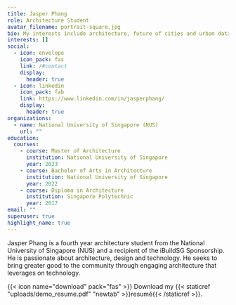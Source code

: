 ```yaml
---
title: Jasper Phang
role: Architecture Student
avatar_filename: portrait-square.jpg
bio: My interests include architecture, future of cities and urban data science.
interests: []
social:
  - icon: envelope
    icon_pack: fas
    link: /#contact
    display:
      header: true
  - icon: linkedin
    icon_pack: fab
    link: https://www.linkedin.com/in/jasperphang/
    display:
      header: true
organizations:
  - name: National University of Singapore (NUS)
    url: ""
education:
  courses:
    - course: Master of Architecture
      institution: National University of Singapore
      year: 2023
    - course: Bachelor of Arts in Architecture
      institution: National University of Singapore
      year: 2022
    - course: Diploma in Architecture
      institution: Singapore Polytechnic
      year: 2017
email: ""
superuser: true
highlight_name: true
---
```

Jasper Phang is a fourth year architecture student from the National University of Singapore (NUS) and a
recipient of the iBuildSG Sponsorship. He is passionate about architecture, design and technology. He seeks
to bring greater good to the community through engaging architecture that leverages on technology.

{{< icon name="download" pack="fas" >}} Download my {{< staticref "uploads/demo_resume.pdf" "newtab" >}}resumé{{< /staticref >}}.